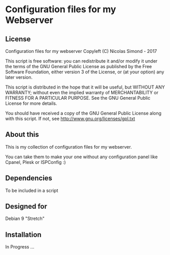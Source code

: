 Configuration files for my Webserver
============================

## License
Configuration files for my webserver
Copyleft (C) Nicolas Simond - 2017

This script is free software: you can redistribute it and/or modify
it under the terms of the GNU General Public License as published by
the Free Software Foundation, either version 3 of the License, or
(at your option) any later version.

This script is distributed in the hope that it will be useful,
but WITHOUT ANY WARRANTY; without even the implied warranty of
MERCHANTABILITY or FITNESS FOR A PARTICULAR PURPOSE.  See the
GNU General Public License for more details.

You should have received a copy of the GNU General Public License
along with this script.  If not, see <http://www.gnu.org/licenses/gpl.txt>

## About this

This is my collection of configuration files for my webserver.

You can take them to make your one without any configuration panel like Cpanel, Plesk or ISPConfig :)

## Dependencies

To be included in a script

## Designed for 
Debian 9 "Stretch"

## Installation

In Progress ...
